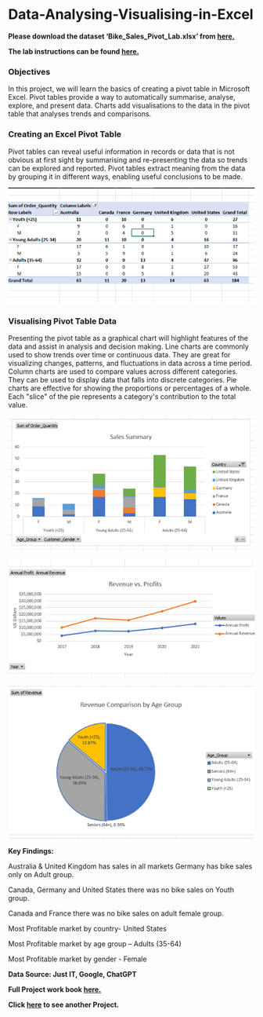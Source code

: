 # Data-Analysing-Visualising-in-Excel

**Please download the dataset ‘Bike_Sales_Pivot_Lab.xlsx’ from [here.](https://justit831-my.sharepoint.com/:x:/g/personal/danpe_justit_co_uk/Eb73L6LixCJHtafDJ4AOh-ABR9CVF0n9sdEgB4foSh261g?e=jh493A)**

**The lab instructions can be found [here.](https://justit831-my.sharepoint.com/:b:/g/personal/danpe_justit_co_uk/EVySAtWQiEVDmrtCufrqTgwBuLVxX6mEKYqEAe0Mgl6b9Q?e=i05yOa)**

### Objectives

In this project, we will learn the basics of creating a pivot table in Microsoft Excel. Pivot tables provide a way to automatically summarise, analyse, explore, and present data. Charts add visualisations to the data in the pivot table that analyses trends and comparisons.  

### Creating an Excel Pivot Table

Pivot tables can reveal useful information in records or data that is not obvious at first sight by summarising and re-presenting the data so trends can be explored and reported. Pivot tables extract meaning from the data by grouping it in different ways, enabling useful conclusions to be made.

![alt text](Bike_Sales_Image/Bike11.png)

### Visualising Pivot Table Data

Presenting the pivot table as a graphical chart will highlight features of the data and assist in analysis and decision making. Line charts are commonly used to show trends over time or continuous data. They are great for visualizing changes, patterns, and fluctuations in data across a time period. Column charts are used to compare values across different categories. They can be used to display data that falls into discrete categories. Pie charts are effective for showing the proportions or percentages of a whole. Each "slice" of the pie represents a category's contribution to the total value. 

![alt text](Bike_Sales_Image/Bike1.png)

![alt text](Bike_Sales_Image/Bike4.png)

![alt text](Bike_Sales_Image/Bike6.png)

**Key Findings:**

Australia & United Kingdom has sales in all markets
Germany has bike sales only on Adult group.

Canada, Germany and United States there was no bike sales on Youth group.

Canada and France there was no bike sales on adult female group.

Most Profitable market by country- United States

Most Profitable market by age group – Adults (35-64)

Most Profitable market by gender - Female

**Data Source: Just IT, Google, ChatGPT**

**Full Project work book [here.](https://drive.google.com/file/d/1dRvYrJUP0yl3MCPxrpv98O1E8jtro_pq/view?usp=drive_link)**

**Click [here](https://github.com/Alamin-analyser/Python-GDP-Project) to see another Project.**

